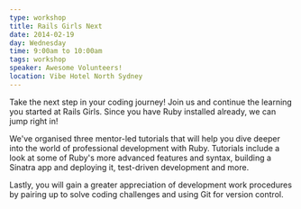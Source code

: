 ```yaml
---
type: workshop
title: Rails Girls Next
date: 2014-02-19
day: Wednesday
time: 9:00am to 10:00am
tags: workshop
speaker: Awesome Volunteers!
location: Vibe Hotel North Sydney
---
```


Take the next step in your coding journey!
Join us and continue the learning you started at Rails Girls. Since you have Ruby installed already, we can jump right in!

We've organised three mentor-led tutorials that will help you dive deeper into the world of professional development with Ruby. Tutorials include a look at some of Ruby's more advanced features and syntax, building a Sinatra app and deploying it, test-driven development and more.

Lastly, you will gain a greater appreciation of development work procedures by pairing up to solve coding challenges and using Git for version control.
